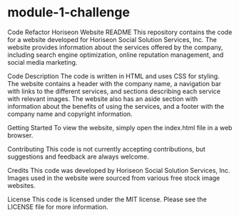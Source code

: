 # module-1-challenge
Code Refactor
Horiseon Website README
This repository contains the code for a website developed for Horiseon Social Solution Services, Inc. The website provides information about the services offered by the company, including search engine optimization, online reputation management, and social media marketing.

Code Description
The code is written in HTML and uses CSS for styling. The website contains a header with the company name, a navigation bar with links to the different services, and sections describing each service with relevant images. The website also has an aside section with information about the benefits of using the services, and a footer with the company name and copyright information.

Getting Started
To view the website, simply open the index.html file in a web browser. 

Contributing
This code is not currently accepting contributions, but suggestions and feedback are always welcome.

Credits
This code was developed by Horiseon Social Solution Services, Inc. Images used in the website were sourced from various free stock image websites.

License
This code is licensed under the MIT license. Please see the LICENSE file for more information.
